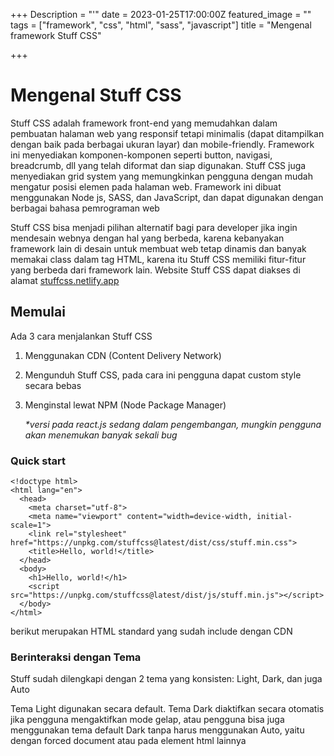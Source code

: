 +++
Description = "'"
date = 2023-01-25T17:00:00Z
featured_image = ""
tags = ["framework", "css", "html", "sass", "javascript"]
title = "Mengenal framework Stuff CSS"

+++
# Mengenal Stuff CSS

Stuff CSS adalah framework front-end yang memudahkan dalam pembuatan halaman web yang responsif tetapi minimalis (dapat ditampilkan dengan baik pada berbagai ukuran layar) dan mobile-friendly. Framework ini menyediakan komponen-komponen seperti button, navigasi, breadcrumb, dll yang telah diformat dan siap digunakan. Stuff CSS juga menyediakan grid system yang memungkinkan pengguna dengan mudah mengatur posisi elemen pada halaman web. Framework ini dibuat menggunakan Node js, SASS, dan JavaScript, dan dapat digunakan dengan berbagai bahasa pemrograman web

Stuff CSS bisa menjadi pilihan alternatif bagi para developer jika ingin mendesain webnya dengan hal yang berbeda, karena kebanyakan framework lain di desain untuk membuat web tetap dinamis dan banyak memakai class dalam tag HTML, karena itu Stuff CSS memiliki fitur-fitur yang berbeda dari framework lain. Website Stuff CSS dapat diakses di alamat [stuffcss.netlify.app](stuffcss.netlify.app)

## Memulai

Ada 3 cara menjalankan Stuff CSS

1. Menggunakan CDN (Content Delivery Network)
2. Mengunduh Stuff CSS, pada cara ini pengguna dapat custom style secara bebas
3. Menginstal lewat NPM (Node Package Manager)

   _*versi pada react.js sedang dalam pengembangan, mungkin pengguna akan menemukan banyak sekali bug_

### Quick start

    <!doctype html>
    <html lang="en">
      <head>
        <meta charset="utf-8">
        <meta name="viewport" content="width=device-width, initial-scale=1">
        <link rel="stylesheet" href="https://unpkg.com/stuffcss@latest/dist/css/stuff.min.css">
        <title>Hello, world!</title>
      </head>
      <body>
        <h1>Hello, world!</h1>
        <script src="https://unpkg.com/stuffcss@latest/dist/js/stuff.min.js"></script>
      </body>
    </html>

berikut merupakan HTML standard yang sudah include dengan CDN

### Berinteraksi dengan Tema

Stuff sudah dilengkapi dengan 2 tema yang konsisten: Light, Dark, dan juga Auto

Tema Light digunakan secara default. Tema Dark diaktifkan secara otomatis jika pengguna mengaktifkan mode gelap, atau pengguna bisa juga menggunakan tema default Dark tanpa harus menggunakan Auto, yaitu dengan forced document <html> atau pada element html lainnya